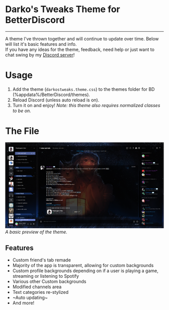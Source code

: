 # Darko's Tweaks Theme for BetterDiscord
***
A theme I've thrown together and will continue to update over time. Below will list it's basic features and info.  
If you have any ideas for the theme, feedback, need help or just want to chat swing by my [Discord server](https://discord.gg/FKYrX4X)!  

# Usage
1) Add the theme (`darkostweaks.theme.css`) to the themes folder for BD (%appdata%/BetterDiscord/themes).
2) Reload Discord (unless auto reload is on).
3) Turn it on and enjoy!
_Note: this theme also requires normalized classes to be on._

# The File
![Normal Theme Image](_images/theme.png?raw=true "Title")  
_A basic preview of the theme._

## Features
* Custom friend's tab remade
* Majority of the app is transparent, allowing for custom backgrounds
* Custom profile backgrounds depending on if a user is playing a game, streaming or listening to Spotify
* Various other Custom backgrounds
* Modified channels area
* Text categories re-stylized
* ~Auto updating~
* And more!
